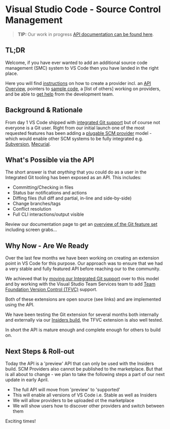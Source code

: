 # Visual Studio Code - Source Control Management

> **TIP:** Our work in progress [API documentation can be found here](https://github.com/Microsoft/vscode-docs/blob/vnext/docs/extensionAPI/api-scm.md).


## TL;DR
Welcome, if you have ever wanted to add an additional source code management (SMC) system to VS Code then you have landed in the right place.  

Here you will find [instructions](instructions.md) on how to create a provider incl. an [API Overview](api-overview.md), pointers to [sample code](https://github.com/Microsoft/vscode-SCMBuilders/wiki), a [list of others] working on providers, and be able to [get help](https://github.com/Microsoft/vscode-SCMBuilders/issues) from the development team.

## Background & Rationale
From day 1 VS Code shipped with [integrated Git support](http://code.visualstudio.com/docs/editor/versioncontrol) but of course not everyone is a Git user.  Right from our initial launch one of the most requested features has been adding a [plugable SCM provider](https://github.com/Microsoft/vscode/issues/2824) model - which would enable other SCM systems to be fully integrated e.g. [Subversion](https://github.com/Microsoft/vscode/issues/206), [Mecurial](https://github.com/Microsoft/vscode/issues/205).

## What's Possible via the API
The short answer is that _anything_ that you could do as a user in the Integrated Git tooling has been exposed as an API.  This includes:

* Committing/Checking in files
* Status bar notifications and actions
* Diffing files (full diff and partial, in-line and side-by-side)
* Change branches/tags
* Conflict resolution
* Full CLI interactions/output visible

Review our documentation page to get an [overview of the Git feature set](http://code.visualstudio.com/docs/editor/versioncontrol) including screen grabs...


## Why Now - Are We Ready
Over the last few months we have been working on creating an extension point in VS Code for this purpose.  Our approach was to ensure that we had a very stable and fully featured API before reaching our to the community.  

We achieved that by [moving our Integrated Git support](https://github.com/Microsoft/vscode/tree/master/extensions/git) over to this model and by working with the Visual Studio Team Services team to add [Team Foundation Version Control (TFVC)](https://github.com/Microsoft/vsts-vscode/tree/master/src/tfvc) support.  

Both of these extensions are open source (see links) and are implemented using the API.  

We have been testing the Git extension for several months both internally and externally via our [Insiders build](http://code.visualstudio.com/insiders), the TFVC extension is also well tested.  

In short the API is mature enough and complete enough for others to build on.

## Next Steps & Roll-out
Today the API is a 'preview' API that can only be used with the Insiders build.  SCM Providers also cannot be published to the marketplace.  But that is all about to change - we plan to take the following steps a part of our next update in early April.

* The full API will move from 'preview' to 'supported'
* This will enable all versions of VS Code i.e. Stable as well as Insiders
* We will allow providers to be uploaded ot the marketplace
* We will show users how to discover other providers and switch between them

Exciting times!





